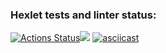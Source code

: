 ### Hexlet tests and linter status:
[![Actions Status](https://github.com/Dinara275/php-project-45/workflows/hexlet-check/badge.svg)](https://github.com/Dinara275/php-project-45/actions)<a href="https://codeclimate.com/github/Dinara275/php-project-45/maintainability"><img src="https://api.codeclimate.com/v1/badges/674e8c3f83e3e6a55e87/maintainability" /></a>
[![asciicast](https://asciinema.org/a/7GvzbatThnRm1wbjywv58J2Bb.svg)](https://asciinema.org/a/7GvzbatThnRm1wbjywv58J2Bb)
